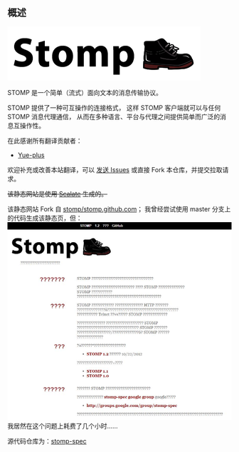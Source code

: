 概述
--------

![logo](./images/project-logo-vector.png)

STOMP 是一个简单（流式）面向文本的消息传输协议。

STOMP 提供了一种可互操作的连接格式， 这样 STOMP 客户端就可以与任何 STOMP 消息代理通信， 从而在多种语言、平台与代理之间提供简单而广泛的消息互操作性。

在此感谢所有翻译贡献者：

- [Yue-plus](https://github.com/Yue-plus)

欢迎补充或改善本站翻译，可以 [发送 Issues](https://github.com/Yue-plus/stomp-spec-cn/issues/new/choose) 或直接 Fork 本仓库，并提交拉取请求。

~~该静态网站是使用 [Scalate](https://scalate.github.io/scalate/) 生成的。~~

该静态网站 Fork 自 [stomp/stomp.github.com](https://github.com/stomp/stomp.github.com)；
我曾经尝试使用 master 分支上的代码生成该静态页，但：
![](./images/scalate_error.jpg)
我居然在这个问题上耗费了几个小时……

源代码仓库为：[stomp-spec](http://github.com/stomp/stomp-spec/)

<!-- 问题与拉取请求应在 [此处](http://github.com/stomp/stomp-spec/) 提交。 -->
